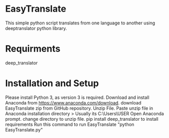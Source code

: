 # EasyTranslate
This simple python script translates from one language to another using deeptranslator python library.
# Requirments
deep_translator
# Installation and Setup
Please install Python 3, as version 3 is required. 
Download and install Anaconda from https://www.anaconda.com/download. 
download EasyTranslate zip from GitHub repository. 
Unzip File. Paste unzip file in Anaconda installation directory > Usually its C:\Users\USER Open Anaconda prompt. 
change directory to unzip file. 
pip install deep_translator to install requirements
Run this command to run EasyTranslate "python EasyTranslate.py" 



